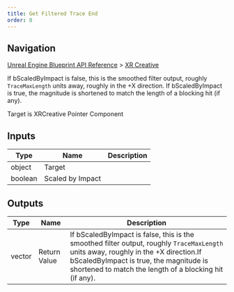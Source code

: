 ```yaml
---
title: Get Filtered Trace End
order: 8
---
```

## Navigation

[Unreal Engine Blueprint API Reference](https://dev.epicgames.com/documentation/en-us/unreal-engine/BlueprintAPI) > [XR Creative](https://dev.epicgames.com/documentation/en-us/unreal-engine/BlueprintAPI/XRCreative)

If bScaledByImpact is false, this is the smoothed filter output, roughly `TraceMaxLength` units away, roughly in the +X direction.
If bScaledByImpact is true, the magnitude is shortened to match the length of a blocking hit (if any).

Target is XRCreative Pointer Component

## Inputs

| Type | Name | Description |
| --- | --- | --- |
| object | Target |  |
| boolean | Scaled by Impact |  |

## Outputs

| Type | Name | Description |
| --- | --- | --- |
| vector | Return Value | If bScaledByImpact is false, this is the smoothed filter output, roughly `TraceMaxLength` units away, roughly in the +X direction.If bScaledByImpact is true, the magnitude is shortened to match the length of a blocking hit (if any). |
